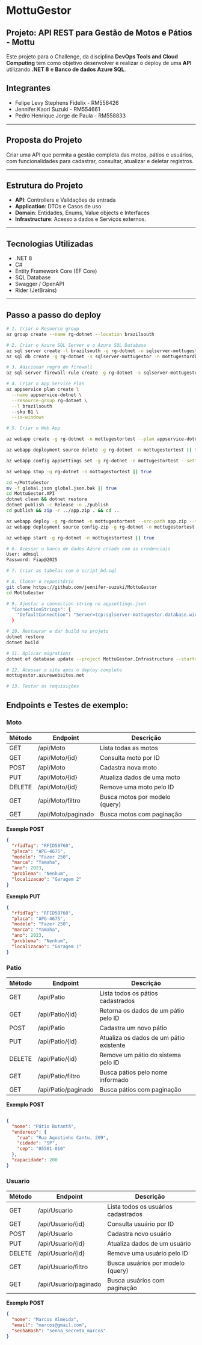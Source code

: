 
# MottuGestor

## Projeto: API REST para Gestão de Motos e Pátios - Mottu

Este projeto para o Challenge, da disciplina **DevOps Tools and Cloud Computing** tem como objetivo desenvolver e realizar o deploy de uma **API** utilizando **.NET 8** e **Banco de dados Azure SQL**.

## Integrantes

- Felipe Levy Stephens Fidelix - RM556426
- Jennifer Kaori Suzuki  - RM554661
- Pedro Henrique Jorge de Paula - RM558833

---

## Proposta do Projeto

Criar uma API que permita a gestão completa das motos, pátios e usuários, com funcionalidades para cadastrar, consultar, atualizar e deletar registros.

---

## Estrutura do Projeto

- **API**: Controllers e Validações de entrada
- **Application**: DTOs e Casos de uso
- **Domain**: Entidades, Enums, Value objects e Interfaces
- **Infrastructure**: Acesso a dados e Serviços externos.  

---

## Tecnologias Utilizadas

- .NET 8  
- C#  
- Entity Framework Core (EF Core)  
- SQL Database  
- Swagger / OpenAPI  
- Rider (JetBrains)

---

## Passo a passo do deploy

```bash
# 1. Criar o Resource group
az group create --name rg-dotnet --location brazilsouth

# 2. Criar o Azure SQL Server e o Azure SQL Database
az sql server create -l brazilsouth -g rg-dotnet -n sqlserver-mottugestor -u admsql -p Fiap@2025 --enable-public-network true
az sql db create -g rg-dotnet -s sqlserver-mottugestor -n mottugestordb --service-objective Free --backup-storage-redundancy Local --zone-redundant false

# 3. Adicionar regra de firewall
az sql server firewall-rule create -g rg-dotnet -s sqlserver-mottugestor -n AllowAll --start-ip-address 0.0.0.0 --end-ip-address 255.255.255.255

# 4. Criar o App Service Plan
az appservice plan create \
  --name appservice-dotnet \
  --resource-group rg-dotnet \
  --l brazilsouth
  --sku B1 \
  --is-windows

# 5. Criar o Web App

az webapp create -g rg-dotnet -n mottugestortest --plan appservice-dotnet --runtime "DOTNET|8" || true

az webapp deployment source delete -g rg-dotnet -n mottugestortest || true

az webapp config appsettings set -g rg-dotnet -n mottugestortest --settings WEBSITE_RUN_FROM_PACKAGE=1

az webapp stop -g rg-dotnet -n mottugestortest || true

cd ~/MottuGestor
mv -f global.json global.json.bak || true
cd MottuGestor.API
dotnet clean && dotnet restore
dotnet publish -c Release -o ./publish
cd publish && zip -r ../app.zip . && cd ..

az webapp deploy -g rg-dotnet -n mottugestortest --src-path app.zip --type zip --restart true || \
az webapp deployment source config-zip -g rg-dotnet -n mottugestortest --src app.zip

az webapp start -g rg-dotnet -n mottugestortest || true

# 6. Acessar o banco de dados Azure criado com as credenciais
User: admsql
Password: Fiap@2025

# 7. Criar as tabelas com o script_bd.sql

# 8. Clonar o repositório
git clone https://github.com/jennifer-suzuki/MottuGestor
cd MottuGestor

# 9. Ajustar a connection string no appsettings.json
  "ConnectionStrings": {
    "DefaultConnection": "Server=tcp:sqlserver-mottugestor.database.windows.net,1433;Initial Catalog=mottugestordb;Persist Security Info=False;User ID=admsql;Password=Fiap@2025;MultipleActiveResultSets=False;Encrypt=True;TrustServerCertificate=False;Connection Timeout=30;"
  }

# 10. Restaurar e dar build no projeto
dotnet restore
dotnet build

# 11. Aplicar migrations
dotnet ef database update --project MottuGestor.Infrastructure --startup-project MottuGestor.API

# 12. Acessar o site após o deploy completo
mottugestor.azurewebsites.net

# 13. Testar as requisições
```

## Endpoints e Testes de exemplo:

### Moto
| Método | Endpoint           | Descrição                       |
|--------|--------------------|--------------------------------|
| GET    | /api/Moto         | Lista todas as motos                        |
| GET    | /api/Moto/{id}    | Consulta moto por ID                        |
| POST   | /api/Moto         | Cadastra nova moto                          |
| PUT    | /api/Moto/{id}    | Atualiza dados de uma moto                  |
| DELETE | /api/Moto/{id}    | Remove uma moto pelo ID                     |
| GET    | /api/Moto/filtro  | Busca motos por modelo (query)              |
| GET    | /api/Moto/paginado| Busca motos com paginação                   |


**Exemplo POST**
```json
{
  "rfidTag": "RFID58760",
  "placa": "APG-4675",
  "modelo": "Fazer 250",
  "marca": "Yamaha",
  "ano": 2023,
  "problema": "Nenhum",
  "localizacao": "Garagem 2"
}
```

**Exemplo PUT**
```json
{
  "rfidTag": "RFID58760",
  "placa": "APG-4675",
  "modelo": "Fazer 250",
  "marca": "Yamaha",
  "ano": 2023,
  "problema": "Nenhum",
  "localizacao": "Garagem 1"
}
```

### Patio
| Método | Endpoint           | Descrição                       |
|--------|--------------------|--------------------------------|
| GET    | /api/Patio         | Lista todos os pátios cadastrados          |
| GET    | /api/Patio/{id}    | Retorna os dados de um pátio pelo ID       |
| POST   | /api/Patio         | Cadastra um novo pátio                     |
| PUT    | /api/Patio/{id}    | Atualiza os dados de um pátio existente    |
| DELETE | /api/Patio/{id}    | Remove um pátio do sistema pelo ID         |
| GET    | /api/Patio/filtro  | Busca pátios pelo nome informado           |
| GET    | /api/Patio/paginado| Busca pátios com paginação                 |

**Exemplo POST**
```json

{
  "nome": "Pátio Butantã",
  "endereco": {
    "rua": "Rua Agostinho Cantu, 209",
    "cidade": "SP",
    "cep": "05501-010"
  },
  "capacidade": 200
}
```
### Usuario
| Método | Endpoint           | Descrição                       |
|--------|--------------------|--------------------------------|
| GET    | /api/Usuario         | Lista todos os usuários cadastrados      |
| GET    | /api/Usuario/{id}    | Consulta usuário por ID                  |
| POST   | /api/Usuario         | Cadastra novo usuário                    |
| PUT    | /api/Usuario/{id}    | Atualiza dados de um usuário             |
| DELETE | /api/Usuario/{id}    | Remove uma usuário pelo ID               |
| GET    | /api/Usuario/filtro  | Busca usuários por modelo (query)        |
| GET    | /api/Usuario/paginado| Busca usuários com paginação             |

**Exemplo POST**
```json
{
  "nome": "Marcos Almeida",
  "email": "marcos@gmail.com",
  "senhaHash": "senha_secreta_marcos"
}
```
